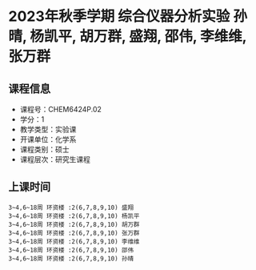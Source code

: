 # 2023年秋季学期 综合仪器分析实验 孙晴, 杨凯平, 胡万群, 盛翔, 邵伟, 李维维, 张万群






## 课程信息

- 课程号：CHEM6424P.02
- 学分：1
- 教学类型：实验课
- 开课单位：化学系
- 课程类别：硕士
- 课程层次：研究生课程

## 上课时间

```
3~4,6~18周 环资楼 :2(6,7,8,9,10) 盛翔
3~4,6~18周 环资楼 :2(6,7,8,9,10) 杨凯平
3~4,6~18周 环资楼 :2(6,7,8,9,10) 胡万群
3~4,6~18周 环资楼 :2(6,7,8,9,10) 张万群
3~4,6~18周 环资楼 :2(6,7,8,9,10) 李维维
3~4,6~18周 环资楼 :2(6,7,8,9,10) 邵伟
3~4,6~18周 环资楼 :2(6,7,8,9,10) 孙晴
```

